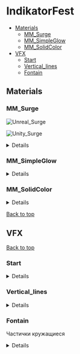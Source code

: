 # IndikatorFest
- [Materials](#materials)
  - [MM_Surge](#mm_surge)
  - [MM_SimpleGlow](#mm_simpleglow)
  - [MM_SolidColor](#mm_solidcolor)
- [VFX](#vfx)
  - [Start](#start)
  - [Vertical_lines](#vertical_lines)
  - [Fontain](#fontain)
## Materials
### MM_Surge

![Unreal_Surge](https://github.com/moskalentarium/IndikatorFest/assets/36862146/960af760-2965-4003-afec-965911d8fec5)

![Unity_Surge](https://github.com/moskalentarium/IndikatorFest/assets/36862146/b67cc3f3-c70f-4b36-8926-9f5eddbea099)

<details>

Translucent Unlit / Sprite Unlit Shader Graph

![Surge_Shader](https://github.com/moskalentarium/IndikatorFest/assets/36862146/3974a39c-5f47-415c-8af2-59f6880a789c)

#### Output Color
<!--
![Surge_Color_UV](https://github.com/moskalentarium/IndikatorFest/assets/36862146/32d570b2-b6f0-4e75-a324-f55c47bb1f4d)

![Surge_Color_UV-Scale](https://github.com/moskalentarium/IndikatorFest/assets/36862146/fb7c768b-6870-4d83-91ae-1edb3ce56aa0)

![Surge_Color_Texture](https://github.com/moskalentarium/IndikatorFest/assets/36862146/80a35c72-7cf1-440e-bed5-de4938122eb9)

![Surge_Color_Texture-Rerout](https://github.com/moskalentarium/IndikatorFest/assets/36862146/a48e8b65-a8e3-40e2-b1fb-e4674dd9cf2c)
-->
Curve Atlas Row Parameter: Мы хотим создать свой градиент из кривый внутри движка - мы создаем ColorCurve. Чтобы градиент/кривую конвертировать в текстуру - мы создаем CurveAtlas. Этот атлас может в себе хранить множество кривых, мы ограничимся одной. Теперь, чтобы атлас использовать в материале, мы используем нод Curve Atlas Row Parameter. Сначала добавляем атлас, потом кривую
Sample Gradient
![Surge_Color_CurveAtlasRowParam](https://github.com/moskalentarium/IndikatorFest/assets/36862146/aad7af0b-b245-48e4-9451-ab1252fc89e3)
<!--
![Surge_Color_Output-Rerout](https://github.com/moskalentarium/IndikatorFest/assets/36862146/ce4a5af7-94f2-4085-8133-c12dc5f5b626)
-->
![Surge_Color_frame](https://github.com/moskalentarium/IndikatorFest/assets/36862146/b8d625f3-6c77-489a-823a-3856baa8bfeb)

![Unity_OutputColor](https://github.com/moskalentarium/IndikatorFest/assets/36862146/897fb9e0-e9f7-4487-92d6-6b8ce3f794d9)

#### UV Mask
<!--
![Surge_Mask_R](https://github.com/moskalentarium/IndikatorFest/assets/36862146/1c818a75-b99b-4f18-b5e0-db44a7524720)

![Surge_Mask_Subtract](https://github.com/moskalentarium/IndikatorFest/assets/36862146/601deddc-cce3-438b-9e74-05edc04f0f07)

![Surge_Mask_Abs](https://github.com/moskalentarium/IndikatorFest/assets/36862146/7f765ff8-05d8-477c-8346-4f0bf33ad22b)

![Surge_Mask_OneMinus](https://github.com/moskalentarium/IndikatorFest/assets/36862146/dba2c8bd-01be-4ece-b0a9-050324787e71)

![Surge_Mask_PowerSaturate](https://github.com/moskalentarium/IndikatorFest/assets/36862146/271e2acb-45a4-4f8e-a929-6eff04789059)

![Surge_Mask_Border](https://github.com/moskalentarium/IndikatorFest/assets/36862146/9f5af124-f547-4ba8-8685-e74940f6db41)

![Surge_Mask_U-and-V](https://github.com/moskalentarium/IndikatorFest/assets/36862146/a2b45686-6e42-4540-8ccc-beafd7f9bfb8)
-->
Component Mask / Split
One Minus / Invert Colors
![Surge_Mask_Combine](https://github.com/moskalentarium/IndikatorFest/assets/36862146/dd3b210f-9e0e-46d3-91dc-03fa01e53984)

![Unity_UV-Mult](https://github.com/moskalentarium/IndikatorFest/assets/36862146/4839a0aa-88b3-4f52-ac8d-1aa99e074587)

#### Texture Mask
<!--
![Surge_TextureMask_UV](https://github.com/moskalentarium/IndikatorFest/assets/36862146/a10c9e2a-10d5-4d49-9653-72bf685361d2)
-->
![Surge_TextureMask_DynamicParam](https://github.com/moskalentarium/IndikatorFest/assets/36862146/0c66b029-3748-4e9d-a3e3-e369f9db3199)
<!--
![Surge_TextureMask_DynamCombRerout](https://github.com/moskalentarium/IndikatorFest/assets/36862146/aeeef4ca-a45d-4f76-979f-10a5cdecf675)

![Surge_TextureMask_UV-Add](https://github.com/moskalentarium/IndikatorFest/assets/36862146/c8c868cc-4d41-460b-81da-0978709c008f)

![Surge_TextureMask_TextAdj](https://github.com/moskalentarium/IndikatorFest/assets/36862146/880e606b-29b1-48b6-a401-a43ff42b3f68)

![Surge_TextureMask_Smoothstep](https://github.com/moskalentarium/IndikatorFest/assets/36862146/67feaa1d-6447-4701-a6d7-8ff33877c3fa)

![Surge_TextureMask_Saturate](https://github.com/moskalentarium/IndikatorFest/assets/36862146/e43fb1f7-5150-4012-a418-ee2a4da2c45a)
-->
Lerp vs SmoothStep: первый проводит линейную интерполяцию, второй - по кривой
![Surge_TextureMask_Border](https://github.com/moskalentarium/IndikatorFest/assets/36862146/145c3a19-e839-4d37-885f-d353d4fa4930)

![Unity_Texture-Mask](https://github.com/moskalentarium/IndikatorFest/assets/36862146/11a88716-553d-4b26-9428-f8d445d41329)

#### Combining
<!--
![Surge_Comb_Mult](https://github.com/moskalentarium/IndikatorFest/assets/36862146/9bf2a4aa-e527-4782-a88f-3fb4f09ae011)
-->
![Surge_Comb_16SatMult](https://github.com/moskalentarium/IndikatorFest/assets/36862146/2fda9784-86b9-484c-937d-43a2ba641366)

![Unity_Comb1](https://github.com/moskalentarium/IndikatorFest/assets/36862146/ac0b8a8c-6feb-495c-b1c7-86e0ac0087f1)
<!--
![Surge_Fresnel_Base](https://github.com/moskalentarium/IndikatorFest/assets/36862146/cfd16be3-a758-40da-b036-e54985302cb7)

![Surge_Fresnel_OneMinus](https://github.com/moskalentarium/IndikatorFest/assets/36862146/0ba8c1c8-af1e-4a7e-b4f5-aa5f6ef492fe)

![Surge_Fresnel_Power](https://github.com/moskalentarium/IndikatorFest/assets/36862146/3ed8899f-72df-495f-bfd3-92ad37b5c38d)
-->
![Surge_Comb_Fresnel](https://github.com/moskalentarium/IndikatorFest/assets/36862146/5442759c-26e1-4737-aa0c-fdcf51be3aca)

![Unity_fresnel](https://github.com/moskalentarium/IndikatorFest/assets/36862146/76effad6-6888-4605-96b7-599bc3f17b09)
<!--
![Surge_Comb_Depth](https://github.com/moskalentarium/IndikatorFest/assets/36862146/1cfb5a7d-b0e1-43f1-82c7-316fe586a828)

![Surge_Shader_EmissOpacity](https://github.com/moskalentarium/IndikatorFest/assets/36862146/9070b98e-000d-4d7a-82c2-145ab5dc7e6d)

![Surge_Refr_Lerp](https://github.com/moskalentarium/IndikatorFest/assets/36862146/5c50c5b7-0e8c-4895-8f81-755ffe9b8867)
-->
Depth Fade: когда полупрозрачный объект пересекается с другим объектом - между ними появляется резкий переход. Depth Fade маска, которая смотрит вглубь объекта и позволяет смягчить швы или менять параметры в зависимости от грубины

Refraction / IOR

![Surge_Refr_Refr](https://github.com/moskalentarium/IndikatorFest/assets/36862146/e2b1121d-0687-4a95-b930-3288763e91a2)


</details>

### MM_SimpleGlow

<details>
  
<!--
![Glow_RadialExpon](https://github.com/moskalentarium/IndikatorFest/assets/36862146/95ab6ed0-2e67-42a4-95cc-22bbdecee7fd)
-->
![Glow_Radial](https://github.com/moskalentarium/IndikatorFest/assets/36862146/df88e336-151c-40bc-874e-da61c9d7e680)
<!--
![Glow_Emissive](https://github.com/moskalentarium/IndikatorFest/assets/36862146/19a0535d-5f8e-4240-9b27-68055d647369)
![Glow_Opacity](https://github.com/moskalentarium/IndikatorFest/assets/36862146/20f8a326-d9a8-4a7e-acb3-08bcedb9f059)
-->
![Glow_Final](https://github.com/moskalentarium/IndikatorFest/assets/36862146/6f8e3e6e-d26d-41cc-be53-25e6b747dfa8)

![Unity_SimpleGlow](https://github.com/moskalentarium/IndikatorFest/assets/36862146/f5e5d8d6-6b50-4f2d-a41f-728f17a376b4)

</details>

### MM_SolidColor

<details>

![FlatColor](https://github.com/moskalentarium/IndikatorFest/assets/36862146/cf339e5b-b260-459f-8fc9-e2db40b2515d)

</details>

[Back to top](#indikatorfest)
## VFX

[Back to top](#indikatorfest)

### Start

<details>
  
Интерфейс Niagara:
- Слева сам эффект
- В центре находится рабочая область со столбиками эмиттеров
- Справа - детали и пункты выбранной ноды частиц
- Внизу настройки воспроизведения

Остальное пока не нужно и не важно)
![2023-10-03 18_07_05-Window](https://github.com/moskalentarium/IndikatorFest/assets/143734540/4c4b3a01-6767-4156-ac93-368570add53f)

Настройки системы (распространяются на все эмиттеры)

![2023-10-06 15_27_10-NS_Super-Dupper](https://github.com/moskalentarium/IndikatorFest/assets/143734540/7ba817fb-aeca-42b5-92fa-1397662e40d8)

</details>

### Vertical_lines

<details>
  
Стартанем с дефолтного эмиттера фонтана. К нему сделаем материал Solid Color. Посмотрим, как задается цвет в эмиттере
![2023-10-06 15_20_36-](https://github.com/moskalentarium/IndikatorFest/assets/143734540/10dafc12-9083-45b1-99af-8598dbdf582d)

Настройки 1

![2023-10-06 15_32_17-Window copy](https://github.com/moskalentarium/IndikatorFest/assets/143734540/a7963877-4463-47c4-bacc-ce7449471baa)

Solid Color

![2023-10-06 15_43_13-MM_FlatColor](https://github.com/moskalentarium/IndikatorFest/assets/143734540/6445b5fc-7488-4e73-9f63-054be9db42ba)

Настройки 2

![2023-10-06 15_44_37-Window copy](https://github.com/moskalentarium/IndikatorFest/assets/143734540/6f0c263e-ed23-44f1-88f0-9e46b9a415c8)

Sptite render

![2023-10-06 15_48_54-Window](https://github.com/moskalentarium/IndikatorFest/assets/143734540/c84b2407-1180-430c-903d-0f7349ddc5c9)

</details>

### Fontain
Частички кружащиеся

<details>

Настройки 1
![2023-10-06 15_32_17-Window copy](https://github.com/moskalentarium/IndikatorFest/assets/143734540/eae44978-78e1-4da3-ad6c-8bfa141d3543)

Настройки 2
![2023-10-06 15_f32_17-Window copy](https://github.com/moskalentarium/IndikatorFest/assets/143734540/e650c32b-3c55-44dd-a9d4-1302aa36b958)

Sptite render

![2023-10-06 16_38_00-Window](https://github.com/moskalentarium/IndikatorFest/assets/143734540/6c842ec3-65a0-4b7f-9a84-7060c0e77792)

</details>

